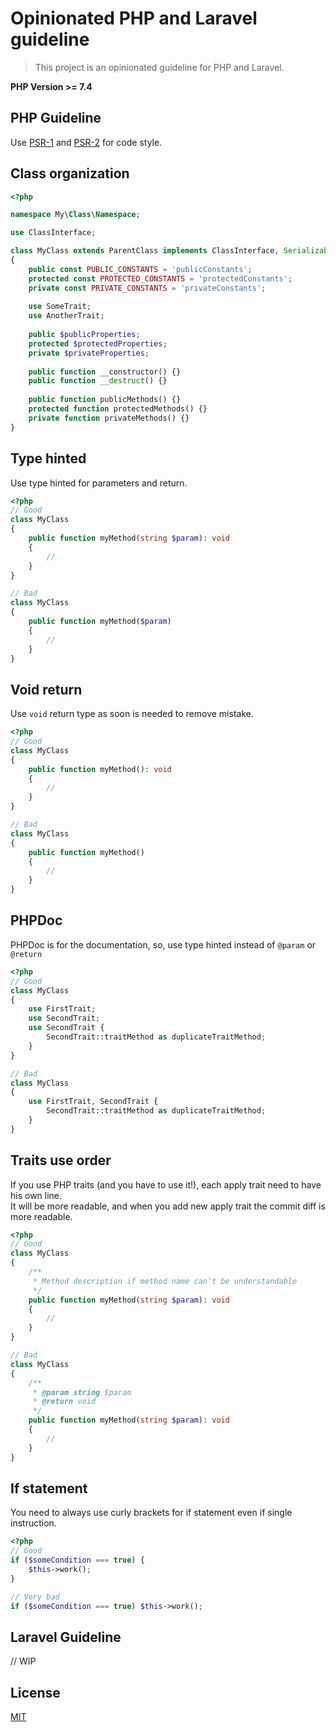 # Opinionated PHP and Laravel guideline
>This project is an opinionated guideline for PHP and Laravel.  

**PHP Version >= 7.4**

## PHP Guideline
Use [PSR-1](https://www.php-fig.org/psr/psr-1/) and [PSR-2](https://www.php-fig.org/psr/psr-2/) for code style.

## Class organization

```php
<?php

namespace My\Class\Namespace;

use ClassInterface;

class MyClass extends ParentClass implements ClassInterface, Serializable
{
    public const PUBLIC_CONSTANTS = 'publicConstants';
    protected const PROTECTED_CONSTANTS = 'protectedConstants';
    private const PRIVATE_CONSTANTS = 'privateConstants';
    
    use SomeTrait;
    use AnotherTrait;
    
    public $publicProperties;
    protected $protectedProperties;
    private $privateProperties;
    
    public function __constructor() {}
    public function __destruct() {}
    
    public function publicMethods() {}
    protected function protectedMethods() {}
    private function privateMethods() {}
}
```

## Type hinted  
Use type hinted for parameters and return.

```php
<?php
// Good
class MyClass 
{
    public function myMethod(string $param): void 
    {
        //
    }
}

// Bad
class MyClass 
{
    public function myMethod($param) 
    {
        //
    }
}
```

## Void return
Use `void` return type as soon is needed to remove mistake.  
```php
<?php
// Good
class MyClass 
{
    public function myMethod(): void 
    {
        //
    }
}

// Bad
class MyClass 
{
    public function myMethod() 
    {
        //
    }
}
```

## PHPDoc
PHPDoc is for the documentation, so, use type hinted instead of `@param` or `@return`

```php
<?php
// Good
class MyClass 
{
    use FirstTrait;
    use SecondTrait;
    use SecondTrait {
        SecondTrait::traitMethod as duplicateTraitMethod;
    }
}

// Bad
class MyClass 
{
    use FirstTrait, SecondTrait {
        SecondTrait::traitMethod as duplicateTraitMethod;
    }
}
```

## Traits use order
If you use PHP traits (and you have to use it!), each apply trait need to have his own line.  
It will be more readable, and when you add new apply trait the commit diff is more readable.  

```php
<?php
// Good
class MyClass 
{
    /**
     * Method description if method name can't be understandable
     */
    public function myMethod(string $param): void 
    {
        //
    }
}

// Bad
class MyClass 
{
    /** 
     * @param string $param 
     * @return void 
     */
    public function myMethod(string $param): void 
    {
        //
    }
}
```

## If statement
You need to always use curly brackets for if statement even if single instruction.  

```php
<?php
// Good 
if ($someCondition === true) {
    $this->work();
}

// Very bad
if ($someCondition === true) $this->work();
```

## Laravel Guideline
// WIP

## License
[MIT](LICENSE)
